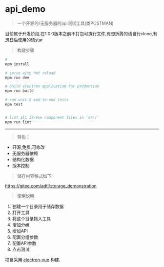 # api_demo

> 一个开源的/无服务器的api测试工具(类POSTMAN)

目前属于开发阶段,在1.0.0版本之前不打包可执行文件,有想折腾的请自行clone,有想日后使用的请star


> 构建步骤

``` bash
# 
npm install

# serve with hot reload
npm run dev

# build electron application for production
npm run build

# run unit & end-to-end tests
npm test


# lint all JS/Vue component files in `src/`
npm run lint

```

---


> 特色：

* 开源,免费,可修改
* 无服务器依赖
* 结构化数据
* 版本控制

> 储存内容格式如下:

https://gitee.com/adtl/storage_demonstration


> 使用说明:

1. 创建一个目录用于储存数据
2. 打开工具
3. 将这个目录拖入工具
4. 增加分组
5. 增加API
6. 配置分组参数
7. 配置API参数
8. 点击测试

项目采用 [electron-vue](https://github.com/SimulatedGREG/electron-vue) 构建.
